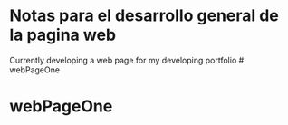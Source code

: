 # Notas para el desarrollo general de la pagina web
Currently developing a web page for my developing portfolio # webPageOne
# webPageOne
